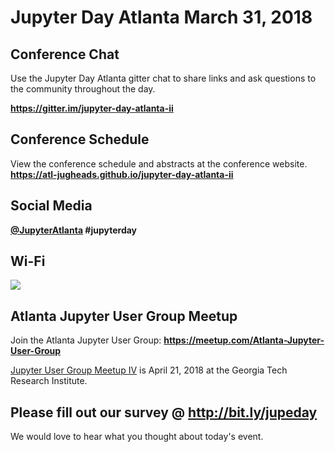 

# Jupyter Day Atlanta March 31, 2018

## Conference Chat

Use the Jupyter Day Atlanta gitter chat to share links and ask questions to the community throughout the day.

__https://gitter.im/jupyter-day-atlanta-ii__


## Conference Schedule

View the conference schedule and abstracts at the conference website.
__https://atl-jugheads.github.io/jupyter-day-atlanta-ii__

## Social Media

__[@JupyterAtlanta](https://twitter.com/JupyterAtlanta) #jupyterday__

## Wi-Fi

![](https://user-images.githubusercontent.com/4236275/38122306-3c0b204c-33a2-11e8-822d-db247a0fbad2.png)

## Atlanta Jupyter User Group Meetup

Join the Atlanta Jupyter User Group: __https://meetup.com/Atlanta-Jupyter-User-Group__

[Jupyter User Group Meetup IV](https://www.meetup.com/Atlanta-Jupyter-User-Group/events/248894686/) is April 21, 2018 at the Georgia Tech Research Institute.

## Please fill out our survey @ http://bit.ly/jupeday

We would love to hear what you thought about today's event.
